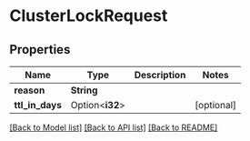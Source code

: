 # ClusterLockRequest

## Properties

Name | Type | Description | Notes
------------ | ------------- | ------------- | -------------
**reason** | **String** |  | 
**ttl_in_days** | Option<**i32**> |  | [optional]

[[Back to Model list]](../README.md#documentation-for-models) [[Back to API list]](../README.md#documentation-for-api-endpoints) [[Back to README]](../README.md)


